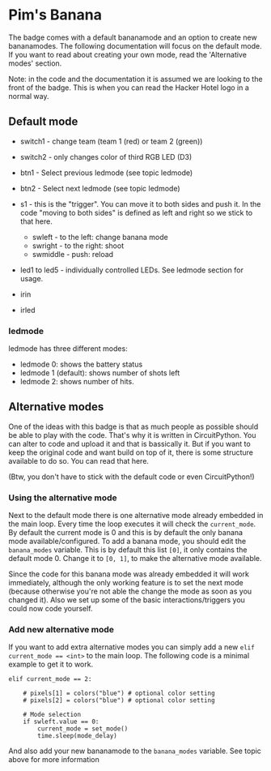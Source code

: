 # Pim's Banana
The badge comes with a default bananamode and an option to create new bananamodes. The following documentation will focus on the default mode. If you want to read about creating your own mode, read the 'Alternative modes' section.

Note: in the code and the documentation it is assumed we are looking to the front of the badge. This is when you can read the Hacker Hotel logo in a normal way. 

## Default mode
* switch1 - change team (team 1 (red) or team 2 (green))
* switch2 - only changes color of third RGB LED (D3)
* btn1 - Select previous ledmode (see topic ledmode)
* btn2 - Select next ledmode (see topic ledmode)
* s1 - this is the "trigger". You can move it to both sides and push it. In the code "moving to both sides" is defined as left and right so we stick to that here.
  * swleft - to the left: change banana mode
  * swright - to the right: shoot
  * swmiddle - push: reload

* led1 to led5 - individually controlled LEDs. See ledmode section for usage.

* irin
* irled

### ledmode
ledmode has three different modes:
* ledmode 0: shows the battery status
* ledmode 1 (default): shows number of shots left
* ledmode 2: shows number of hits.

## Alternative modes
One of the ideas with this badge is that as much people as possible should be able to play with the code. That's why it is written in CircuitPython. You can alter to code and upload it and that is bassically it. But if you want to keep the original code and want build on top of it, there is some structure available to do so. You can read that here.

(Btw, you don't have to stick with the default code or even CircuitPython!)

### Using the alternative mode
Next to the default mode there is one alternative mode already embedded in the main loop. Every time the loop executes it will check the `current_mode`. By default the current mode is 0 and this is by default the only banana mode available/configured. To add a banana mode, you should edit the `banana_modes` variable. This is by default this list `[0]`, it only contains the default mode 0. Change it to `[0, 1]`, to make the alternative mode available. 

Since the code for this banana mode was already embedded it will work immediately, although the only working feature is to set the next mode (because otherwise you're not able the change the mode as soon as you changed it). Also we set up some of the basic interactions/triggers you could now code yourself.

### Add new alternative mode
If you want to add extra alternative modes you can simply add a new `elif current_mode == <int>` to the main loop. The following code is a minimal example to get it to work.

```
elif current_mode == 2:

    # pixels[1] = colors("blue") # optional color setting
    # pixels[2] = colors("blue") # optional color setting

    # Mode selection
    if swleft.value == 0:
        current_mode = set_mode()
        time.sleep(mode_delay)
```

And also add your new bananamode to the `banana_modes` variable. See topic above for more information